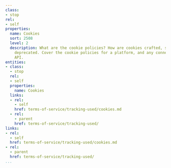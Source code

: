 ```yaml
---
class:
- stop
rel:
- self
properties:
  name: Cookies
  sort: 2508
  level: 2
  description: What are the cookie policies? How are cookies crafted, stored, and
    deprecated. Cover the cookie policies for a platform, and any connection to the
    API.
entities:
- class:
  - stop
  rel:
  - self
  properties:
    name: Cookies
  links:
  - rel:
    - self
    href: terms-of-service/tracking-used/cookies.md
  - rel:
    - parent
    href: terms-of-service/tracking-used/
links:
- rel:
  - self
  href: terms-of-service/tracking-used/cookies.md
- rel:
  - parent
  href: terms-of-service/tracking-used/
...
```

